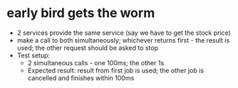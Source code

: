 # early bird gets the worm

* 2 services provide the same service (say we have to get the stock price)
* make a call to both simultaneously; whichever returns first - the result is used; the other request should be asked to stop
* Test setup:
    * 2 simultaneous calls - one 100ms; the other 1s
    * Expected result: result from first job is used; the other job is cancelled and finishes within 100ms